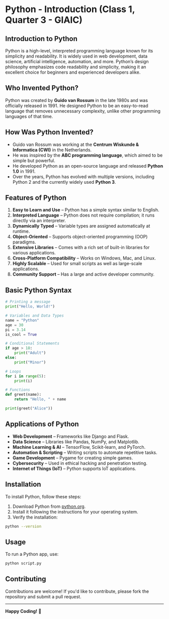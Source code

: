 # Python - Introduction (Class 1, Quarter 3 - GIAIC)

## Introduction to Python
Python is a high-level, interpreted programming language known for its simplicity and readability. It is widely used in web development, data science, artificial intelligence, automation, and more. Python’s design philosophy emphasizes code readability and simplicity, making it an excellent choice for beginners and experienced developers alike.

## Who Invented Python?
Python was created by **Guido van Rossum** in the late 1980s and was officially released in 1991. He designed Python to be an easy-to-read language that removes unnecessary complexity, unlike other programming languages of that time.

## How Was Python Invented?
- Guido van Rossum was working at the **Centrum Wiskunde & Informatica (CWI)** in the Netherlands.
- He was inspired by the **ABC programming language**, which aimed to be simple but powerful.
- He developed Python as an open-source language and released **Python 1.0** in 1991.
- Over the years, Python has evolved with multiple versions, including Python 2 and the currently widely used **Python 3**.

## Features of Python
1. **Easy to Learn and Use** – Python has a simple syntax similar to English.
2. **Interpreted Language** – Python does not require compilation; it runs directly via an interpreter.
3. **Dynamically Typed** – Variable types are assigned automatically at runtime.
4. **Object-Oriented** – Supports object-oriented programming (OOP) paradigms.
5. **Extensive Libraries** – Comes with a rich set of built-in libraries for various applications.
6. **Cross-Platform Compatibility** – Works on Windows, Mac, and Linux.
7. **Highly Scalable** – Used for small scripts as well as large-scale applications.
8. **Community Support** – Has a large and active developer community.

## Basic Python Syntax
```python
# Printing a message
print("Hello, World!")

# Variables and Data Types
name = "Python"
age = 30
pi = 3.14
is_cool = True

# Conditional Statements
if age > 18:
    print("Adult")
else:
    print("Minor")

# Loops
for i in range(5):
    print(i)

# Functions
def greet(name):
    return "Hello, " + name

print(greet("Alice"))
```

## Applications of Python
- **Web Development** – Frameworks like Django and Flask.
- **Data Science** – Libraries like Pandas, NumPy, and Matplotlib.
- **Machine Learning & AI** – TensorFlow, Scikit-learn, and PyTorch.
- **Automation & Scripting** – Writing scripts to automate repetitive tasks.
- **Game Development** – Pygame for creating simple games.
- **Cybersecurity** – Used in ethical hacking and penetration testing.
- **Internet of Things (IoT)** – Python supports IoT applications.

## Installation
To install Python, follow these steps:
1. Download Python from [python.org](https://www.python.org/downloads/).
2. Install it following the instructions for your operating system.
3. Verify the installation:
```sh
python --version
```

## Usage
To run a Python app, use:
```sh
python script.py
```

## Contributing
Contributions are welcome! If you'd like to contribute, please fork the repository and submit a pull request.


---
**Happy Coding!** 🚀

